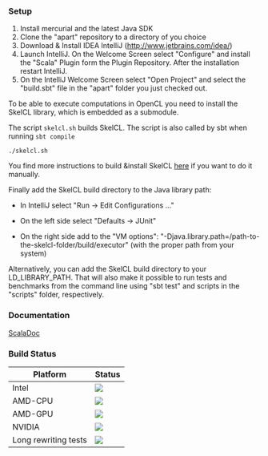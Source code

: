 ### Setup ###

1. Install mercurial and the latest Java SDK
2. Clone the "apart" repository to a directory of you choice
2. Download & Install IDEA IntelliJ (http://www.jetbrains.com/idea/)
3. Launch IntelliJ. On the Welcome Screen select "Configure" and install the "Scala" Plugin form the Plugin Repository. After the installation restart IntelliJ.
4. On the IntelliJ Welcome Screen select "Open Project" and select the "build.sbt" file in the "apart" folder you just checked out.

To be able to execute computations in OpenCL you need to install the SkelCL library, which is embedded as a submodule.

The script `skelcl.sh` builds SkelCL. The script is also called by sbt when running `sbt compile`
```
./skelcl.sh
```

You find more instructions to build &install SkelCL [here](https://github.com/skelcl/skelcl/wiki) if you want to do it manually.

Finally add the SkelCL build directory to the Java library path:

* In IntelliJ select "Run -> Edit Configurations ..."

* On the left side select "Defaults -> JUnit"

* On the right side add to the "VM options": "-Djava.library.path=/path-to-the-skelcl-folder/build/executor" (with the proper path from your system)

Alternatively, you can add the SkelCL build directory to your LD_LIBRARY_PATH. That will also make it possible to run tests and benchmarks from the command line using "sbt test" and scripts in the "scripts" folder, respectively.

### Documentation ###

[ScalaDoc](http://skelter:8080/job/apart-amd/branch/master/javadoc/#package)

### Build Status ###

Platform      | Status
------------- | -------------
Intel         | ![](http://skelter:8080/job/apart-intel-master/badge/icon)
AMD-CPU       | ![](http://skelter:8080/job/apart-amd-cpu-master/badge/icon)
AMD-GPU       | ![](http://skelter:8080/job/apart-amd-gpu-master/badge/icon)
NVIDIA        | ![](http://skelter:8080/job/apart-nvidia-master/badge/icon)
Long rewriting tests        | ![](http://skelter:8080/job/apart-long/badge/icon)